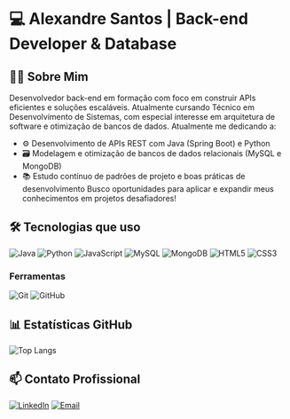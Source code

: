# 💻 Alexandre Santos | Back-end Developer & Database

## 👨‍💻 Sobre Mim

Desenvolvedor back-end em formação com foco em construir APIs eficientes e soluções escaláveis. Atualmente cursando Técnico em Desenvolvimento de Sistemas, com especial interesse em arquitetura de software e otimização de bancos de dados.
Atualmente me dedicando a:
- ⚙️ Desenvolvimento de APIs REST com Java (Spring Boot) e Python
- 🗃️ Modelagem e otimização de bancos de dados relacionais (MySQL e MongoDB)
- 📚 Estudo contínuo de padrões de projeto e boas práticas de desenvolvimento
Busco oportunidades para aplicar e expandir meus conhecimentos em projetos desafiadores!

## 🛠️ Tecnologias que uso

![Java](https://img.shields.io/badge/Java-ED8B00?style=for-the-badge&logo=openjdk&logoColor=white)
![Python](https://img.shields.io/badge/Python-3776AB?style=for-the-badge&logo=python&logoColor=white)
![JavaScript](https://img.shields.io/badge/JavaScript-F7DF1E?style=for-the-badge&logo=javascript&logoColor=black)
![MySQL](https://img.shields.io/badge/MySQL-4479A1?style=for-the-badge&logo=mysql&logoColor=white)
![MongoDB](https://img.shields.io/badge/MongoDB-47A248?style=for-the-badge&logo=mongodb&logoColor=white)
![HTML5](https://img.shields.io/badge/HTML5-E34F26?style=for-the-badge&logo=html5&logoColor=white)
![CSS3](https://img.shields.io/badge/CSS3-1572B6?style=for-the-badge&logo=css3&logoColor=white)

### Ferramentas
![Git](https://img.shields.io/badge/Git-F05032?style=for-the-badge&logo=git&logoColor=white)
![GitHub](https://img.shields.io/badge/GitHub-181717?style=for-the-badge&logo=github&logoColor=white)

## 📊 Estatísticas GitHub

![Top Langs](https://github-readme-stats.vercel.app/api/top-langs/?username=alexsant22&layout=compact&theme=tokyonight&hide=CSS&langs_count=6)

## 📫 Contato Profissional

[![LinkedIn](https://img.shields.io/badge/LinkedIn-0077B5?style=for-the-badge&logo=linkedin&logoColor=white)](https://www.linkedin.com/in/alexandre-santana-santos/)
[![Email](https://img.shields.io/badge/Email-D14836?style=for-the-badge&logo=gmail&logoColor=white)](mailto:alexandre.santana2201@gmail.com)
